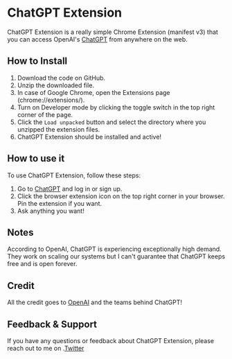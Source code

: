 # ChatGPT Extension

ChatGPT Extension is a really simple Chrome Extension (manifest v3) that you can access OpenAI's [ChatGPT](https://chat.openai.com/chat) from anywhere on the web. 

## How to Install


1. Download the code on GitHub.
2. Unzip the downloaded file.
3. In case of Google Chrome, open the Extensions page (chrome://extensions/).
4. Turn on Developer mode by clicking the toggle switch in the top right corner of the page.
5. Click the `Load unpacked` button and select the directory where you unzipped the extension files.
6. ChatGPT Extension should be installed and active!

## How to use it

To use ChatGPT Extension, follow these steps:

1. Go to [ChatGPT](https://chat.openai.com/chat) and log in or sign up.
2. Click the browser extension icon on the top right corner in your browser. Pin the extension if you want.
3. Ask anything you want!

## Notes

According to OpenAI, ChatGPT is experiencing exceptionally high demand. They work on scaling our systems but I can't guarantee that ChatGPT keeps free and is open forever.

## Credit

All the credit goes to [OpenAI](http://openai.com/) and the teams behind ChatGPT!

## Feedback & Support

If you have any questions or feedback about ChatGPT Extension, please reach out to me on .[Twitter](https://twitter.com/ChatGPT_0penAI)
